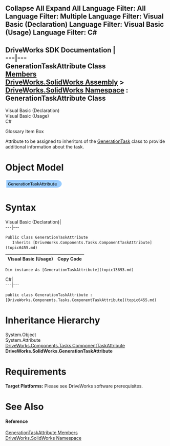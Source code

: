 Collapse All Expand All Language Filter: All  Language Filter: Multiple  Language Filter: Visual Basic (Declaration) Language Filter: Visual Basic (Usage) Language Filter: C#  
---  
DriveWorks SDK Documentation  |   
---|---  
GenerationTaskAttribute Class   
[Members](topic13694.md)   
[DriveWorks.SolidWorks Assembly](topic13342.md) > [DriveWorks.SolidWorks Namespace](topic13345.md) : GenerationTaskAttribute Class  
---  
  
Visual Basic (Declaration)    
Visual Basic (Usage)    
C# 

Glossary Item Box

Attribute to be assigned to inheritors of the [GenerationTask](topic13678.md) class to provide additional information about the task. 

# Object Model

![](dotnetdiagramimages/image745.png)

# Syntax

Visual Basic (Declaration)|   
---|---  
      
    
    Public Class GenerationTaskAttribute 
       Inherits [DriveWorks.Components.Tasks.ComponentTaskAttribute](topic6455.md)  
  
Visual Basic (Usage)| Copy Code  
---|---  
      
    
    Dim instance As [GenerationTaskAttribute](topic13693.md)  
  
C#|   
---|---  
      
    
    public class GenerationTaskAttribute : [DriveWorks.Components.Tasks.ComponentTaskAttribute](topic6455.md)   
  
# Inheritance Hierarchy

System.Object  
System.Attribute  
[DriveWorks.Components.Tasks.ComponentTaskAttribute](topic6455.md)  
**DriveWorks.SolidWorks.GenerationTaskAttribute**  


# Requirements

**Target Platforms:** Please see DriveWorks software prerequisites.

# See Also

#### Reference

[GenerationTaskAttribute Members](topic13694.md)   
[DriveWorks.SolidWorks Namespace](topic13345.md)


